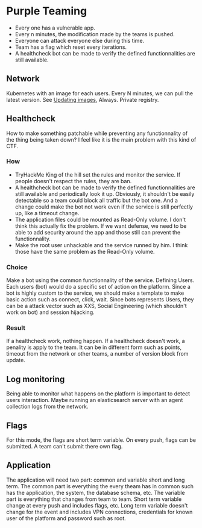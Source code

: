 # Purple Teaming

- Every one has a vulnerable app.
- Every n minutes, the modification made by the teams is pushed.
- Everyone can attack everyone else during this time.
- Team has a flag which reset every iterations.
- A healthcheck bot can be made to verify the defined functionnalities are still available.

## Network

Kubernetes with an image for each users. Every N minutes, we can pull the latest version. See [Updating images](https://kubernetes.io/docs/concepts/containers/images/#updating-images), Always. Private registry.

## Healthcheck

How to make something patchable while preventing any functionnality of the thing being taken down? I feel like it is the main problem with this kind of CTF.

### How

- TryHackMe King of the hill set the rules and monitor the service. If people doesn't respect the rules, they are ban.
- A healthcheck bot can be made to verify the defined functionnalities are still available and periodically look it up. Obviously, it shouldn't be easily detectable so a team could block all traffic but the bot one. And a change could make the bot not work even if the service is still perfectly up, like a timeout change.
- The application files could be mounted as Read-Only volume. I don't think this actually fix the problem. If we want defense, we need to be able to add security around the app and those still can prevent the functionnality.
- Make the root user unhackable and the service runned by him. I think those have the same problem as the Read-Only volume.

### Choice

Make a bot using the common functionnality of the service.
Defining Users. Each users (bot) would do a specific set of action on the platform.
Since a bot is highly custom to the service, we should make a template to make basic action such as connect, click, wait.
Since bots represents Users, they can be a attack vector such as XXS, Social Engineering (which shouldn't work on bot) and session hijacking.

### Result

If a healthcheck work, nothing happen.
If a healthcheck doesn't work, a penality is apply to the team. It can be in different form such as points, timeout from the network or other teams, a number of version block from update.

## Log monitoring

Being able to monitor what happens on the platform is important to detect users interaction. Maybe running an elasticsearch server with an agent collection logs from the network.

## Flags

For this mode, the flags are short term variable. On every push, flags can be submitted. A team can't submit there own flag.

## Application

The application will need two part: common and variable short and long term. The common part is everything the every theam has in common such has the application, the system, the database schema, etc. The variable part is everything that changes from team to team. Short term variable change at every push and includes flags, etc. Long term variable doesn't change for the event and includes VPN connections, credentials for known user of the platform and password such as root.
